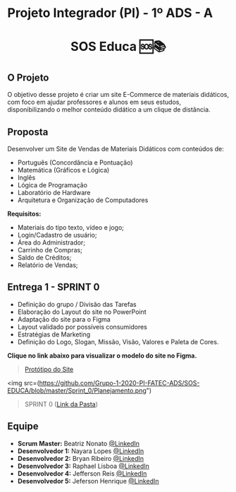 # Projeto Integrador (PI) - 1º ADS - A


<h1 align="center"> SOS Educa  🆘📚 </h1>


## O Projeto
O objetivo desse projeto é criar um site E-Commerce de materiais didáticos, com foco em ajudar professores e alunos em seus estudos, disponibilizando o melhor conteúdo didático a um clique de distância.

## Proposta
Desenvolver um Site de Vendas de Materiais Didáticos com conteúdos de:

* Português (Concordância e Pontuação)
* Matemática (Gráficos e Lógica)
* Inglês
* Lógica de Programação
* Laboratório de Hardware
* Arquitetura e Organização de Computadores

**Requisitos:**
* Materiais do tipo texto, vídeo e jogo;
* Login/Cadastro de usuário;
* Área do Administrador;
* Carrinho de Compras;
* Saldo de Créditos;
* Relatório de Vendas;

## Entrega 1 - SPRINT 0
* Definição do grupo / Divisão das Tarefas
* Elaboração do Layout do site no PowerPoint
* Adaptação do site para o Figma
* Layout validado por possíveis consumidores
* Estratégias de Marketing
* Definição do Logo, Slogan, Missão, Visão, Valores e Paleta de Cores.

**Clique no link abaixo para visualizar o modelo do site no Figma.**  
> [Protótipo do Site](https://www.figma.com/proto/IxIHeo1bBkB5B3z1DoVQIN/PI-Fatec?node-id=1%3A7&scaling=scale-down-width&hide-ui=1)

<img src=(https://github.com/Grupo-1-2020-PI-FATEC-ADS/SOS-EDUCA/blob/master/Sprint_0/Planejamento.png")

> SPRINT 0 ([Link da Pasta](https://github.com/Grupo-1-2020-PI-FATEC-ADS/SOS-EDUCA/tree/master/Sprint_0))


## Equipe
* **Scrum Master:** Beatriz Nonato [@LinkedIn](https://www.linkedin.com/in/beatriz-nonato-aa11017a/)
* **Desenvolvedor 1:** Nayara Lopes [@LinkedIn](https://www.linkedin.com/in/nayara-suelen-382420137/)
* **Desenvolvedor 2:** Bryan Ribeiro [@LinkedIn](https://www.linkedin.com/in/bryanrribeiro/)
* **Desenvolvedor 3:** Raphael Lisboa [@LinkedIn](https://www.linkedin.com/in/raphael-lisboa-7b3597187/)
* **Desenvolvedor 4:** Jefferson Reis [@LinkedIn](https://www.linkedin.com/in/jefferson-silva-94b94218)
* **Desenvolvedor 5:** Jeferson Henrique [@LinkedIn](https://www.linkedin.com/in/jeferson-silva-249884149/)
